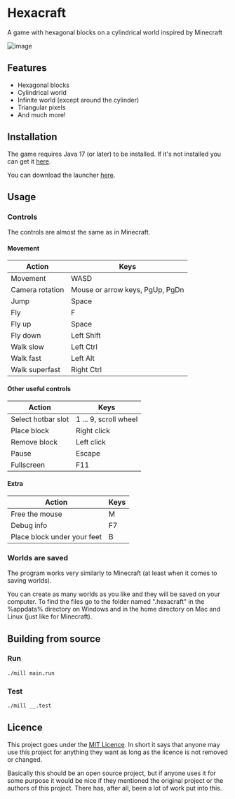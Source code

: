 # Hexacraft

A game with hexagonal blocks on a cylindrical world inspired by Minecraft

![image](https://martomate.com/games/hexacraft/hexacraft_in_game_0.10.png)

## Features

- Hexagonal blocks
- Cylindrical world
- Infinite world (except around the cylinder)
- Triangular pixels
- And much more!

## Installation

The game requires Java 17 (or later) to be installed. If it's not installed you can get it [here](https://www.oracle.com/java/technologies/downloads/).

You can download the launcher [here](https://github.com/Martomate/Hexacraft/releases/tag/launcher-1.2.1).

## Usage

### Controls
The controls are almost the same as in Minecraft.

#### Movement
| Action          | Keys                             |
|-----------------|----------------------------------|
| Movement        | WASD                             |
| Camera rotation | Mouse or arrow keys, PgUp, PgDn  |
| Jump            | Space                            |
| Fly             | F                                |
| Fly up          | Space                            |
| Fly down        | Left Shift                       |
| Walk slow       | Left Ctrl                        |
| Walk fast       | Left Alt                         |
| Walk superfast  | Right Ctrl                       |

#### Other useful controls
| Action              | Keys                  |
|---------------------|-----------------------|
| Select hotbar slot  | 1 ... 9, scroll wheel |
| Place block         | Right click           |
| Remove block        | Left click            |
| Pause               | Escape                |
| Fullscreen          | F11                   |

#### Extra
| Action                       | Keys                  |
|------------------------------|-----------------------|
| Free the mouse               | M                     |
| Debug info                   | F7                    |
| Place block under your feet  | B                     |

### Worlds are saved
The program works very similarly to Minecraft (at least when it comes to saving worlds).

You can create as many worlds as you like and they will be saved on your computer. To find the files go to the folder named ".hexacraft" in the %appdata% directory on Windows and in the home directory on Mac and Linux (just like for Minecraft).

## Building from source

### Run

```bash
./mill main.run
```

### Test

```bash
./mill __.test
```

## Licence

This project goes under the [MIT Licence](LICENSE). In short it says that anyone may use this project for anything they want as long as the licence is not removed or changed.

Basically this should be an open source project, but if anyone uses it for some purpose it would be nice if they mentioned the original project or the authors of this project. There has, after all, been a lot of work put into this.
